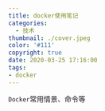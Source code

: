 ```yaml
---
title: docker使用笔记
categories:
  - 技术
thumbnail: ./cover.jpeg
color: '#111'
copyright: true
date: 2020-03-25 17:16:00
tags:
- docker
---
```


`Docker`常用情景、命令等

<!-- more -->
